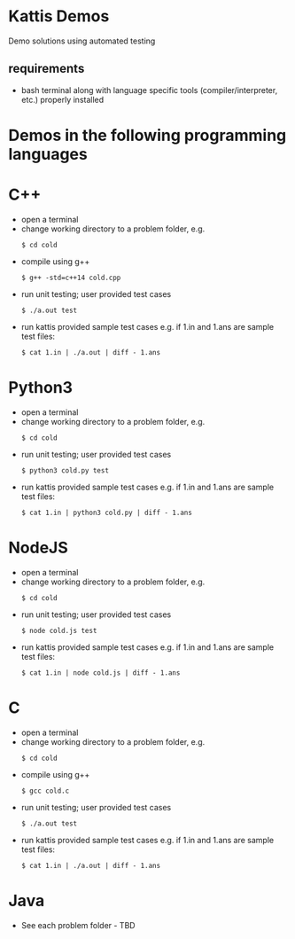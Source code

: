 # Kattis Demos

Demo solutions using automated testing

## requirements

-   bash terminal along with language specific tools (compiler/interpreter, etc.) properly installed

# Demos in the following programming languages

# C++

-   open a terminal
-   change working directory to a problem folder, e.g.
    ```
    $ cd cold
    ```
-   compile using g++
    ```
    $ g++ -std=c++14 cold.cpp
    ```
-   run unit testing; user provided test cases
    ```
    $ ./a.out test
    ```
-   run kattis provided sample test cases e.g. if 1.in and 1.ans are sample test files:
    ```
    $ cat 1.in | ./a.out | diff - 1.ans
    ```

# Python3

-   open a terminal
-   change working directory to a problem folder, e.g.
    ```
    $ cd cold
    ```
-   run unit testing; user provided test cases
    ```
    $ python3 cold.py test
    ```
-   run kattis provided sample test cases e.g. if 1.in and 1.ans are sample test files:
    ```
    $ cat 1.in | python3 cold.py | diff - 1.ans
    ```

# NodeJS

-   open a terminal
-   change working directory to a problem folder, e.g.
    ```
    $ cd cold
    ```
-   run unit testing; user provided test cases
    ```
    $ node cold.js test
    ```
-   run kattis provided sample test cases e.g. if 1.in and 1.ans are sample test files:
    ```
    $ cat 1.in | node cold.js | diff - 1.ans
    ```

# C

-   open a terminal
-   change working directory to a problem folder, e.g.
    ```
    $ cd cold
    ```
-   compile using g++
    ```
    $ gcc cold.c
    ```
-   run unit testing; user provided test cases
    ```
    $ ./a.out test
    ```
-   run kattis provided sample test cases e.g. if 1.in and 1.ans are sample test files:
    ```
    $ cat 1.in | ./a.out | diff - 1.ans
    ```

# Java

-   See each problem folder - TBD
